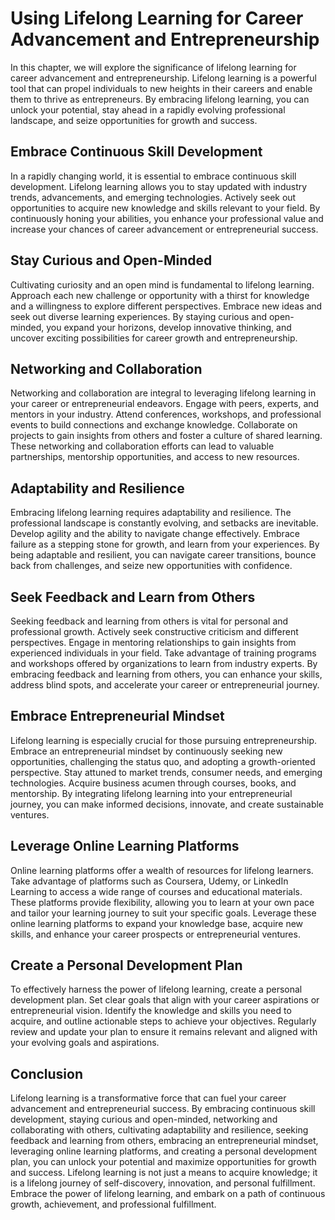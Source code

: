 # Using Lifelong Learning for Career Advancement and Entrepreneurship

In this chapter, we will explore the significance of lifelong learning for career advancement and entrepreneurship. Lifelong learning is a powerful tool that can propel individuals to new heights in their careers and enable them to thrive as entrepreneurs. By embracing lifelong learning, you can unlock your potential, stay ahead in a rapidly evolving professional landscape, and seize opportunities for growth and success.

## Embrace Continuous Skill Development

In a rapidly changing world, it is essential to embrace continuous skill development. Lifelong learning allows you to stay updated with industry trends, advancements, and emerging technologies. Actively seek out opportunities to acquire new knowledge and skills relevant to your field. By continuously honing your abilities, you enhance your professional value and increase your chances of career advancement or entrepreneurial success.

## Stay Curious and Open-Minded

Cultivating curiosity and an open mind is fundamental to lifelong learning. Approach each new challenge or opportunity with a thirst for knowledge and a willingness to explore different perspectives. Embrace new ideas and seek out diverse learning experiences. By staying curious and open-minded, you expand your horizons, develop innovative thinking, and uncover exciting possibilities for career growth and entrepreneurship.

## Networking and Collaboration

Networking and collaboration are integral to leveraging lifelong learning in your career or entrepreneurial endeavors. Engage with peers, experts, and mentors in your industry. Attend conferences, workshops, and professional events to build connections and exchange knowledge. Collaborate on projects to gain insights from others and foster a culture of shared learning. These networking and collaboration efforts can lead to valuable partnerships, mentorship opportunities, and access to new resources.

## Adaptability and Resilience

Embracing lifelong learning requires adaptability and resilience. The professional landscape is constantly evolving, and setbacks are inevitable. Develop agility and the ability to navigate change effectively. Embrace failure as a stepping stone for growth, and learn from your experiences. By being adaptable and resilient, you can navigate career transitions, bounce back from challenges, and seize new opportunities with confidence.

## Seek Feedback and Learn from Others

Seeking feedback and learning from others is vital for personal and professional growth. Actively seek constructive criticism and different perspectives. Engage in mentoring relationships to gain insights from experienced individuals in your field. Take advantage of training programs and workshops offered by organizations to learn from industry experts. By embracing feedback and learning from others, you can enhance your skills, address blind spots, and accelerate your career or entrepreneurial journey.

## Embrace Entrepreneurial Mindset

Lifelong learning is especially crucial for those pursuing entrepreneurship. Embrace an entrepreneurial mindset by continuously seeking new opportunities, challenging the status quo, and adopting a growth-oriented perspective. Stay attuned to market trends, consumer needs, and emerging technologies. Acquire business acumen through courses, books, and mentorship. By integrating lifelong learning into your entrepreneurial journey, you can make informed decisions, innovate, and create sustainable ventures.

## Leverage Online Learning Platforms

Online learning platforms offer a wealth of resources for lifelong learners. Take advantage of platforms such as Coursera, Udemy, or LinkedIn Learning to access a wide range of courses and educational materials. These platforms provide flexibility, allowing you to learn at your own pace and tailor your learning journey to suit your specific goals. Leverage these online learning platforms to expand your knowledge base, acquire new skills, and enhance your career prospects or entrepreneurial ventures.

## Create a Personal Development Plan

To effectively harness the power of lifelong learning, create a personal development plan. Set clear goals that align with your career aspirations or entrepreneurial vision. Identify the knowledge and skills you need to acquire, and outline actionable steps to achieve your objectives. Regularly review and update your plan to ensure it remains relevant and aligned with your evolving goals and aspirations.

## Conclusion

Lifelong learning is a transformative force that can fuel your career advancement and entrepreneurial success. By embracing continuous skill development, staying curious and open-minded, networking and collaborating with others, cultivating adaptability and resilience, seeking feedback and learning from others, embracing an entrepreneurial mindset, leveraging online learning platforms, and creating a personal development plan, you can unlock your potential and maximize opportunities for growth and success. Lifelong learning is not just a means to acquire knowledge; it is a lifelong journey of self-discovery, innovation, and personal fulfillment. Embrace the power of lifelong learning, and embark on a path of continuous growth, achievement, and professional fulfillment.
